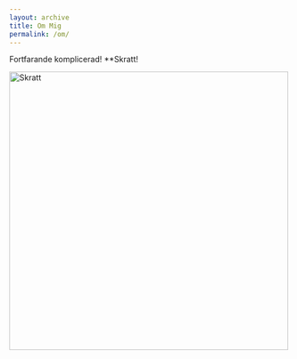 ```yaml
---
layout: archive
title: Om Mig
permalink: /om/
---
```


Fortfarande komplicerad! **Skratt!

<img src="../images/clipartLaughTeaser.png" alt="Skratt" style="width:500px" />
